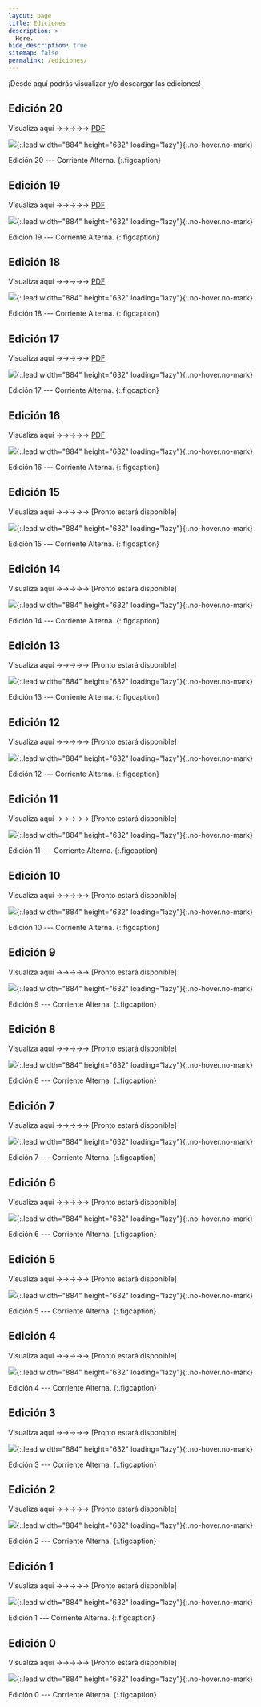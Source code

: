 ```yaml
---
layout: page
title: Ediciones
description: >
  Here.
hide_description: true
sitemap: false
permalink: /ediciones/
---
```


¡Desde aquí podrás visualizar y/o descargar las ediciones!

## Edición 20

Visualiza aquí &rarr;&rarr;&rarr;&rarr;&rarr; [PDF](/assets/pdf/corriente_alterna_20.pdf) 

![](/assets/img/CA/periodicos/corriente_alterna_20.png){:.lead width="884" height="632" loading="lazy"}{:.no-hover.no-mark}

Edición 20 --- Corriente Alterna.
{:.figcaption}

## Edición 19

Visualiza aquí &rarr;&rarr;&rarr;&rarr;&rarr; [PDF](/assets/pdf/corriente_alterna_19.pdf) 

![](/assets/img/CA/periodicos/corriente_alterna_19.png){:.lead width="884" height="632" loading="lazy"}{:.no-hover.no-mark}

Edición 19 --- Corriente Alterna.
{:.figcaption}

## Edición 18

Visualiza aquí &rarr;&rarr;&rarr;&rarr;&rarr; [PDF](/assets/pdf/corriente_alterna_18.pdf) 

![](/assets/img/CA/periodicos/corriente_alterna_18.png){:.lead width="884" height="632" loading="lazy"}{:.no-hover.no-mark}

Edición 18 --- Corriente Alterna.
{:.figcaption}

## Edición 17

Visualiza aquí &rarr;&rarr;&rarr;&rarr;&rarr; [PDF](/assets/pdf/corriente_alterna_17.pdf)

![](/assets/img/CA/periodicos/corriente_alterna_17.png){:.lead width="884" height="632" loading="lazy"}{:.no-hover.no-mark}

Edición 17 --- Corriente Alterna.
{:.figcaption}

## Edición 16

Visualiza aquí &rarr;&rarr;&rarr;&rarr;&rarr; [PDF](/assets/pdf/corriente_alterna_16.pdf) 

![](/assets/img/CA/periodicos/corriente_alterna_16.png){:.lead width="884" height="632" loading="lazy"}{:.no-hover.no-mark}

Edición 16 --- Corriente Alterna.
{:.figcaption}

## Edición 15

Visualiza aquí &rarr;&rarr;&rarr;&rarr;&rarr; [Pronto estará disponible] 

![](/assets/img/CA/periodicos/corriente_alterna_15.png){:.lead width="884" height="632" loading="lazy"}{:.no-hover.no-mark}

Edición 15 --- Corriente Alterna.
{:.figcaption}

## Edición 14

Visualiza aquí &rarr;&rarr;&rarr;&rarr;&rarr; [Pronto estará disponible] 

![](/assets/img/CA/periodicos/corriente_alterna_14.png){:.lead width="884" height="632" loading="lazy"}{:.no-hover.no-mark}

Edición 14 --- Corriente Alterna.
{:.figcaption}

## Edición 13

Visualiza aquí &rarr;&rarr;&rarr;&rarr;&rarr; [Pronto estará disponible] 

![](/assets/img/CA/periodicos/corriente_alterna_13.png){:.lead width="884" height="632" loading="lazy"}{:.no-hover.no-mark}

Edición 13 --- Corriente Alterna.
{:.figcaption}

## Edición 12

Visualiza aquí &rarr;&rarr;&rarr;&rarr;&rarr; [Pronto estará disponible] 

![](/assets/img/CA/periodicos/corriente_alterna_12.png){:.lead width="884" height="632" loading="lazy"}{:.no-hover.no-mark}

Edición 12 --- Corriente Alterna.
{:.figcaption}

## Edición 11

Visualiza aquí &rarr;&rarr;&rarr;&rarr;&rarr; [Pronto estará disponible] 

![](/assets/img/CA/periodicos/corriente_alterna_11.png){:.lead width="884" height="632" loading="lazy"}{:.no-hover.no-mark}

Edición 11 --- Corriente Alterna.
{:.figcaption}

## Edición 10

Visualiza aquí &rarr;&rarr;&rarr;&rarr;&rarr; [Pronto estará disponible] 

![](/assets/img/CA/periodicos/corriente_alterna_10.png){:.lead width="884" height="632" loading="lazy"}{:.no-hover.no-mark}

Edición 10 --- Corriente Alterna.
{:.figcaption}

## Edición 9

Visualiza aquí &rarr;&rarr;&rarr;&rarr;&rarr; [Pronto estará disponible] 

![](/assets/img/CA/periodicos/corriente_alterna_9.png){:.lead width="884" height="632" loading="lazy"}{:.no-hover.no-mark}

Edición 9 --- Corriente Alterna.
{:.figcaption}

## Edición 8

Visualiza aquí &rarr;&rarr;&rarr;&rarr;&rarr; [Pronto estará disponible] 

![](/assets/img/CA/periodicos/corriente_alterna_8.png){:.lead width="884" height="632" loading="lazy"}{:.no-hover.no-mark}

Edición 8 --- Corriente Alterna.
{:.figcaption}

## Edición 7

Visualiza aquí &rarr;&rarr;&rarr;&rarr;&rarr; [Pronto estará disponible] 

![](/assets/img/CA/periodicos/corriente_alterna_7.png){:.lead width="884" height="632" loading="lazy"}{:.no-hover.no-mark}

Edición 7 --- Corriente Alterna.
{:.figcaption}

## Edición 6

Visualiza aquí &rarr;&rarr;&rarr;&rarr;&rarr; [Pronto estará disponible] 

![](/assets/img/CA/periodicos/corriente_alterna_6.png){:.lead width="884" height="632" loading="lazy"}{:.no-hover.no-mark}

Edición 6 --- Corriente Alterna.
{:.figcaption}

## Edición 5

Visualiza aquí &rarr;&rarr;&rarr;&rarr;&rarr; [Pronto estará disponible] 

![](/assets/img/CA/periodicos/corriente_alterna_5.png){:.lead width="884" height="632" loading="lazy"}{:.no-hover.no-mark}

Edición 5 --- Corriente Alterna.
{:.figcaption}

## Edición 4

Visualiza aquí &rarr;&rarr;&rarr;&rarr;&rarr; [Pronto estará disponible] 

![](/assets/img/CA/periodicos/corriente_alterna_4.png){:.lead width="884" height="632" loading="lazy"}{:.no-hover.no-mark}

Edición 4 --- Corriente Alterna.
{:.figcaption}

## Edición 3

Visualiza aquí &rarr;&rarr;&rarr;&rarr;&rarr; [Pronto estará disponible] 

![](/assets/img/CA/periodicos/corriente_alterna_3.png){:.lead width="884" height="632" loading="lazy"}{:.no-hover.no-mark}

Edición 3 --- Corriente Alterna.
{:.figcaption}

## Edición 2

Visualiza aquí &rarr;&rarr;&rarr;&rarr;&rarr; [Pronto estará disponible] 

![](/assets/img/CA/periodicos/corriente_alterna_2.png){:.lead width="884" height="632" loading="lazy"}{:.no-hover.no-mark}

Edición 2 --- Corriente Alterna.
{:.figcaption}

## Edición 1

Visualiza aquí &rarr;&rarr;&rarr;&rarr;&rarr; [Pronto estará disponible] 

![](/assets/img/CA/periodicos/corriente_alterna_1.png){:.lead width="884" height="632" loading="lazy"}{:.no-hover.no-mark}

Edición 1 --- Corriente Alterna.
{:.figcaption}

## Edición 0

Visualiza aquí &rarr;&rarr;&rarr;&rarr;&rarr; [Pronto estará disponible] 

![](/assets/img/CA/periodicos/corriente_alterna_0.png){:.lead width="884" height="632" loading="lazy"}{:.no-hover.no-mark}

Edición 0 --- Corriente Alterna.
{:.figcaption}



